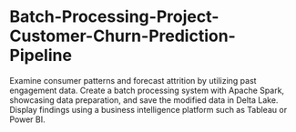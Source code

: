 # Batch-Processing-Project-Customer-Churn-Prediction-Pipeline
Examine consumer patterns and forecast attrition by utilizing past engagement data. Create a batch processing system with Apache Spark, showcasing data preparation, and save the modified data in Delta Lake. Display findings using a business intelligence platform such as Tableau or Power BI.
